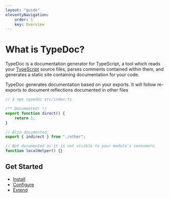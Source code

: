 ```yaml
---
layout: "guide"
eleventyNavigation:
    order: 1
    key: Overview
---
```


# What is TypeDoc?

TypeDoc is a documentation generator for TypeScript, a tool which reads your [TypeScript](https://www.typescriptlang.org/) source files,
parses comments contained within them, and generates a static site containing documentation for your code.

TypeDoc generates documentation based on your exports. It will follow re-exports to document reflections documented in other files

```ts
// $ npx typedoc src/index.ts

/** Documented! */
export function direct() {
    return 1;
}

// Also documented.
export { indirect } from "./other";

// Not documented as it is not visible to your module's consumers.
function localHelper() {}
```

## Get Started

-   [Install](https://qubitpi.github.io/typedoc-site/guides/installation/)
-   [Configure](https://qubitpi.github.io/typedoc-site/options/)
-   [Extend](https://qubitpi.github.io/typedoc-site/guides/plugins/)
